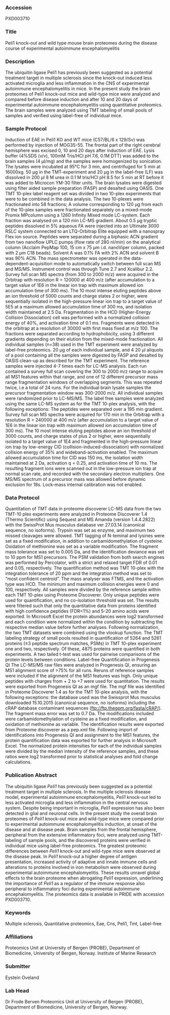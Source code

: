 ### Accession
PXD003710

### Title
Peli1 knock-out and wild type mouse brain proteomes during the disease course of experimental autoimmune encephalomyelitis

### Description
The ubiquitin ligase Peli1 has previously been suggested as a potential treatment target in multiple sclerosis since the knock-out induced less activated microglia and less inflammation in the CNS of experimental autoimmune encephalomyelitis in mice. In the present study the brain proteomes of Peli1 knock-out mice and wild-type mice were analyzed and compared before disease induction and after 10 and 20 days of experimental autoimmune encephalomyelitis using quantitative proteomics. The brain samples were analyzed using TMT labeling of small pools of samples and verified using label-free of individual mice.

### Sample Protocol
Induction of EAE in Peli1 KO and WT mice (C57/BL/6 x 129/Sv) was performed by injection of MOG35-55. The frontal part of the right cerebral hemisphere was excised 0, 10 and 20 days after induction of EAE. Lysis buffer (4%SDS (v/v), 100mM Tris/HCl pH 7.6, 0.1M DTT) was added to the brain samples (4 µl/mg) and the samples were homogenized by sonication. The lysates were incubated at 95°C for 3 min, and centrifuged for 5 min at 16000xg. 50 µg in the TMT-experiment and 20 µg in the label-free (LF) was dissolved in 200 µl 8 M urea in 0.1 M tris/HCl pH 8.5 for 5 min at RT before it was added to Microcon YM-30 filter units. The brain lysates were digested using filter aided sample preparation (FASP) and desalted using OASIS. One TMT 10-plex label reagent set was divided in two 10-plex experiments that were to be combined in the data analysis. The two 10-plexes were fractionated into 58 fractions; A volume corresponding to 120 µg from each of the 10-plex samples were fractionated separately on a mixed-mode Promix MPcolumn using a 1260 Infinity Mixed mode LC-system. Each fraction was analysed on a 120 min  LC-MS gradient.  About 0.5 µg tryptic peptides dissolved in 5% aqueous FA were injected into an Ultimate 3000 RSLC system connected to an LTQ-Orbitrap Elite equipped with a nanospray Flex ion source. Peptides were separated during a biphasic ACN gradient from two nanoflow UPLC pumps (flow rate of 280 nl/min) on the analytical column (Acclaim PepMap 100, 15 cm x 75 µm i.d. nanoViper column, packed with 2 µm C18 beads). Solvent A was 0.1% FA with 2% ACN and solvent B was 90% ACN. The mass spectrometer was operated in the data-dependent-acquisition mode to automatically switch between full scan MS and MS/MS. Instrument control was through Tune 2.7 and Xcalibur 2.2. Survey full scan MS spectra (from 300 to 2000 m/z) were acquired in the Orbitrap with resolution R = 120000 at 400 m/z (after accumulation to a target value of 1E6 in the linear ion trap with maximum allowed ion accumulation time of 300 ms). The 10 most intense eluting peptides above an ion threshold of 5000 counts and charge states 2 or higher, were sequentially isolated in the high-pressure linear ion trap to a target value of 5E5 at a maximum allowed accumulation time of 300 ms, and isolation width maintained at 2.5 Da. Fragmentation in the HCD (Higher-Energy Collision Dissociation) cell was performed with a normalized collision energy of 40%, and activation time of 0.1 ms. Fragments were detected in the orbitrap at a resolution of 30000 with first mass fixed at m/z 100. The fractions were separated according to hydrophobicity, using 3 different gradients depending on their elution from the mixed-mode fractionation.  All individual samples (n=38) used in the TMT experiment were analyzed by label-free proteomics. 20 µg of each individual sample, and 4 20 µl aliquots of a pool containing all the samples were digested by FASP and desalted by OASIS clean-up as described for the TMT experiment. The reference samples were injected 4-7 times each for LC-MS analysis. Each run contained a survey full scan covering the 300 to 2000 m/z range to acquire all MS1 features within that range, and one of 12 different precursor mass range fragmentation windows of overlapping segments. This was repeated twice, i.e a total of 24 runs. For the individual brain lysate samples the precursor fragmentation window was 300-2000 m/z. All individual samples were randomized prior to LC-MS/MS. The label free samples were analyzed using the same LC-MS system as for the TMT 10-plex analysis, with the following exceptions: The peptides were separated over a 195 min gradient. Survey full scan MS spectra were acquired for 170 min in the Orbitrap with a resolution R = 240000 at 400 m/z (after accumulation to a target value of 1E6 in the linear ion trap with maximum allowed ion accumulation time of 300 ms). The 10 most intense eluting peptides above an ion threshold of 3000 counts, and charge states of plus 2 or higher, were sequentially isolated to a target value of 1E4 and fragmented in the high-pressure linear ion trap by low-energy CID (collision-induced-dissociation) with normalized collision energy of 35% and wideband-activation enabled. The maximum allowed accumulation time for CID was 150 ms, the isolation width maintained at 2 Da, activation q = 0.25, and activation time of 10 ms. The resulting fragment ions were scanned out in the low-pressure ion trap at normal scan rate, and recorded with the secondary electron multipliers. One MS/MS spectrum of a precursor mass was allowed before dynamic exclusion for 18s. Lock-mass internal calibration was not enabled.

### Data Protocol
Quantitation of TMT data in proteome discoverer LC-MS data from the two TMT-10 plex experiments were analyzed in Proteome Discoverer 1.4 (Thermo Scientific) using Sequest and MS Amanda (version 1.4.4.2822) with the SwissProt Mus musculus database ver 27.03.14 (canonical sequence, no isoforms). Trypsin was set as enzyme, and maximum two missed cleavages were allowed. TMT tagging of N-teminal and lysines were set as a fixed modification, in addition to carbamidomethylation of cysteine. Oxidation of methionine was set as a variable modification. The fragment mass tolerance was set to 0.005 Da, and the identification deviance was set to 10 ppm for MS1 precursors. The PSM validation from both search engines was performed by Percolator, with a strict and relaxed target FDR of 0.01 and 0.05, respectively. The quantification method was TMT 10-plex with the integration tolerance of 20 ppm and the integration method was set to “most confident centroid”. The mass analyser was FTMS, and the activation type was HCD. The minimum and maximum collision energies were 0 and 100, respectively. All samples were divided by the reference sample within each TMT 10-plex using Proteome Discoverer. Only unique peptides were used for quantification, and no co-isolation threshold was set. The results were filtered such that only the quantitative data from proteins identified with high confidence peptides (FDR<1%) and 5-20 amino acids were exported. In Microsoft Excel the protein abundances were log2 transformed and each condition were normalized within the condition by subtracting the respective median value before further analyses. Following normalization, the two TMT datasets were combined using the vlookup function. The TMT labeling strategy of small pools resulted in quantification of 5264 and 5261 proteins (≥3 peptide spectrum matches, PSMs) in TMT 10-plex experiment one and two, respectively. Of these, 4875 proteins were quantified in both experiments. A two tailed t-test was used for pairwise comparisons of the protein levels between conditions. Label-free Quantification in Progenesis QI The LC-MS/MS raw files were analyzed in Progenesis QI, ensuring an MS1 alignment score of >75% for all runs. Reruns of reference samples were included if the alignment of the MS1 features was high. Only unique peptides with charges from + 2 to +7 were used for quantitation. The results were exported from Progenesis QI as an mgf file. The mgf file was identified in Proteome Discoverer 1.4 as for the TMT 10-plex analysis, with the following exceptions: the database used was the Swissprot Mus musculus downloaded 15.10.2015 (canonical sequence, no isoforms) including the cRAP database contaminant sequences (ftp://ftp.thegpm.org/fasta/cRAP/). The fragment mass error was set to 0.7 Da. The modifications included were carbamidomethylation of cysteine as a fixed modification, and oxidation of methionine as variable. The identification results were exported from Proteome discoverer as a pep.xml file. Following import of identifications into Progenesis QI and assignment to the MS1 features, the protein quantification data was exported for further analysis in Microsoft Excel. The normalized protein intensities for each of the individual samples were divided by the median intensity of the reference samples, and these ratios were log2 transformed prior to statistical analyses and fold change calculations.

### Publication Abstract
The ubiquitin ligase <i>Peli1</i> has previously been suggested as a potential treatment target in multiple sclerosis. In the multiple sclerosis disease model, experimental autoimmune encephalomyelitis, <i>Peli1</i> knock-out led to less activated microglia and less inflammation in the central nervous system. Despite being important in microglia, <i>Peli1</i> expression has also been detected in glial and neuronal cells. In the present study the overall brain proteomes of <i>Peli1</i> knock-out mice and wild-type mice were compared prior to experimental autoimmune encephalomyelitis induction, at onset of the disease and at disease peak. Brain samples from the frontal hemisphere, peripheral from the extensive inflammatory foci, were analyzed using TMT-labeling of sample pools, and the discovered proteins were verified in individual mice using label-free proteomics. The greatest proteomic differences between <i>Peli1</i> knock-out and wild-type mice were observed at the disease peak. In <i>Peli1</i> knock-out a higher degree of antigen presentation, increased activity of adaptive and innate immune cells and alterations to proteins involved in iron metabolism were observed during experimental autoimmune encephalomyelitis. These results unravel global effects to the brain proteome when abrogating <i>Peli1</i> expression, underlining the importance of <i>Peli1</i> as a regulator of the immune response also peripheral to inflammatory foci during experimental autoimmune encephalomyelitis. The proteomics data is available in PRIDE with accession PXD003710.

### Keywords
Multiple sclerosis, Quantitative proteomics, Eae, Cns, Peli1, Tmt, Label-free

### Affiliations
Proteomics Unit at University of Bergen (PROBE), Department of Biomedicine, University of Bergen, Norway.
Institute of Marine Research

### Submitter
Eystein Oveland

### Lab Head
Dr Frode Berven
Proteomics Unit at University of Bergen (PROBE), Department of Biomedicine, University of Bergen, Norway.


